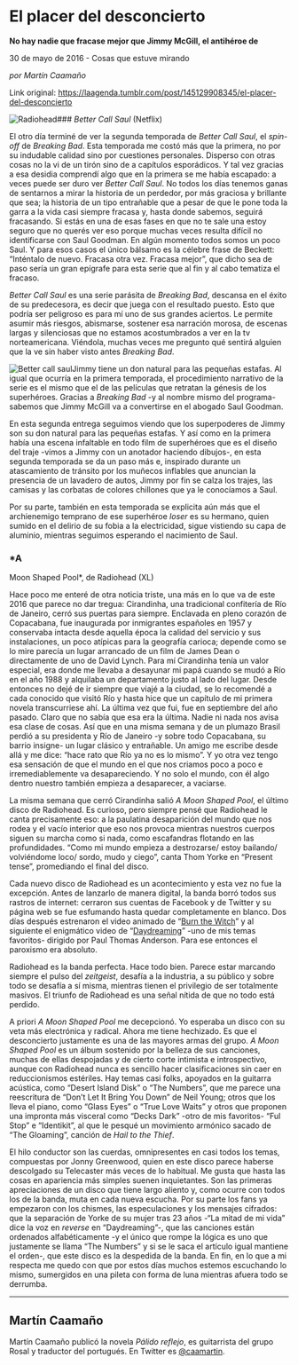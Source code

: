 # El placer del desconcierto

**No hay nadie que fracase mejor que Jimmy McGill, el antihéroe de**

30 de mayo de 2016 - Cosas que estuve mirando

_por Martín Caamaño_

Link original: https://laagenda.tumblr.com/post/145129908345/el-placer-del-desconcierto

![Radiohead](https://64.media.tumblr.com/fef91a897d54f4e2ac4e388fe722822a/tumblr_inline_pk21lswV2E1t6q87u_500.jpg)###  *Better
Call Saul*  (Netflix)

El
otro día terminé de ver la segunda temporada de *Better
Call Saul*,
el *spin-off* de *Breaking
Bad*. Esta
temporada me costó más que la primera, no por su indudable calidad
sino por cuestiones personales. Disperso con otras cosas no la vi de
un tirón sino de a capítulos esporádicos. Y tal vez gracias a esa
desidia comprendí algo que en la primera se me había escapado: a
veces puede ser duro ver *Better
Call Saul*.
No todos los días tenemos ganas de sentarnos a mirar la historia de
un perdedor, por más graciosa y brillante que sea; la historia de un
tipo entrañable que a pesar de que le pone toda la garra a la vida
casi siempre fracasa y, hasta donde sabemos, seguirá fracasando. Si
estás en una de esas fases en que no te sale una estoy seguro que no querés ver eso porque muchas veces resulta difícil no identificarse
con Saul Goodman. En algún momento todos somos un poco Saul. Y para
esos casos el único bálsamo es la célebre frase de Beckett:
“Inténtalo de nuevo. Fracasa otra vez. Fracasa mejor”, que dicho
sea de paso sería un gran epígrafe para esta serie que al fin y al
cabo tematiza el fracaso. 


 *Better
Call Saul* es
una serie parásita de *Breaking
Bad*,
descansa en el éxito de su predecesora, es decir que juega con el
resultado puesto. Esto que podría ser peligroso es para mí uno de
sus grandes aciertos. Le permite asumir más riesgos, abismarse,
sostener esa narración morosa, de escenas largas y silenciosas que
no estamos acostumbrados a ver en la tv norteamericana. Viéndola,
muchas veces me pregunto qué sentirá alguien que la ve sin haber
visto antes *Breaking
Bad*. 


![Better call saul](https://64.media.tumblr.com/3517dc813e4824905edf9bd8dbb5db2f/tumblr_inline_pk21ltpZuI1t6q87u_500.jpg)Jimmy tiene un don natural para las pequeñas
estafas.
Al igual que ocurría en la
primera temporada, el procedimiento narrativo de la serie es el mismo
que el de las películas que retratan la génesis de los superhéroes.
Gracias a *Breaking
Bad* -y al
nombre mismo del programa- sabemos que Jimmy McGill va a convertirse
en el abogado Saul Goodman.

En esta segunda entrega seguimos viendo
que los superpoderes de Jimmy son su don natural para las pequeñas
estafas. Y así como en la primera había una escena infaltable en
todo film de superhéroes que es el diseño del traje -vimos a Jimmy
con un anotador haciendo dibujos-, en esta segunda temporada se da un
paso más e, inspirado durante un atascamiento de tránsito por los
muñecos inflables que anuncian la presencia de un lavadero de autos,
Jimmy por fin se calza los trajes, las camisas y las corbatas de
colores chillones que ya le conocíamos a Saul.

Por su parte, también
en esta temporada se explicita aún más que el archienemigo temprano
de ese superhéroe *loser*
es su hermano, quien sumido en el delirio de su fobia a la
electricidad, sigue vistiendo su capa de aluminio, mientras seguimos
esperando el nacimiento de Saul. 


###  *A
Moon Shaped Pool*, de Radiohead (XL)


Hace poco me enteré de otra
noticia triste, una más en lo que va de este 2016 que parece no dar
tregua: Cirandinha, una tradicional confitería de Río de Janeiro,
cerró sus puertas para siempre. Enclavada en pleno corazón de
Copacabana, fue inaugurada por inmigrantes españoles en 1957 y
conservaba intacta desde aquella época la calidad del servicio y sus
instalaciones, un poco atípicas para la geografía carioca; depende
como se lo mire parecía un lugar arrancado de un film de James Dean
o directamente de uno de David Lynch. Para mí Cirandinha tenía un
valor especial, era donde me llevaba a desayunar mi papá cuando se
mudó a Río en el año 1988 y alquilaba un departamento justo al lado
del lugar. Desde entonces no dejé de ir siempre que viajé a la
ciudad, se lo recomendé a cada conocido que visitó Río y hasta
hice que un capítulo de mi primera novela transcurriese ahí. La
última vez que fui, fue en septiembre del año pasado. Claro que no
sabía que esa era la última. Nadie ni nada nos avisa esa clase de
cosas. Así que en una misma semana y de un plumazo Brasil perdió a
su presidenta y Río de Janeiro -y sobre todo Copacabana, su barrio
insigne- un lugar clásico y entrañable. Un amigo me escribe desde
allá y me dice: “hace rato que Río ya no es lo mismo”. Y yo
otra vez tengo esa sensación de que el mundo en el que nos criamos
poco a poco e irremediablemente va desapareciendo. Y no solo el
mundo, con él algo dentro nuestro también empieza a desaparecer, a
vaciarse. 



La misma semana que cerró
Cirandinha salió *A
Moon Shaped Pool*,
el último disco de Radiohead. Es curioso, pero siempre pensé que
Radiohead le canta precisamente eso: a la paulatina desaparición del
mundo que nos rodea y el vacío interior que eso nos provoca mientras
nuestros cuerpos siguen su marcha como si nada, como escafandras
flotando en las profundidades. “Como mi mundo empieza a
destrozarse/ estoy bailando/ volviéndome loco/ sordo, mudo y ciego”,
canta Thom Yorke en “Present tense”, promediando el final del
disco.

Cada nuevo disco de Radiohead es un acontecimiento y esta vez
no fue la excepción. Antes de lanzarlo de manera digital, la banda
borró todos sus rastros de internet: cerraron sus cuentas de
Facebook y de Twitter y su página web se fue esfumando hasta quedar
completamente en blanco. Dos días después estrenaron el video
animado de “[Burn the Witch](https://youtu.be/yI2oS2hoL0k)” y al siguiente el enigmático video
de “[Daydreaming](https://youtu.be/TTAU7lLDZYU)” -uno de mis temas favoritos- dirigido por Paul
Thomas Anderson. Para ese entonces el paroxismo era absoluto. 


  


  

Radiohead es la banda
perfecta. Hace todo bien. Parece estar marcando siempre el pulso del
*zeitgeist*,
desafía a la industria, a su público y sobre todo se desafía a sí
misma, mientras tienen el privilegio de ser totalmente masivos. El
triunfo de Radiohead es una señal nítida de que no todo está
perdido.

A priori *A
Moon Shaped Pool*
me decepcionó. Yo esperaba un disco con su veta más electrónica y
radical. Ahora me tiene hechizado. Es que el desconcierto justamente
es una de las mayores armas del grupo. *A
Moon Shaped Pool* es
un álbum sostenido por la belleza de sus canciones, muchas de ellas
despojadas y de cierto corte intimista e introspectivo, aunque con
Radiohead nunca es sencillo hacer clasificaciones sin caer en
reduccionismos estériles. Hay temas casi folks, apoyados en la
guitarra acústica, como “Desert Island Disk” o “The Numbers”,
que me parece una reescritura de “Don’t Let It Bring You Down”
de Neil Young; otros que los lleva el piano, como “Glass Eyes” o
“True Love Waits” y otros que proponen una impronta más visceral
como “Decks Dark” -otro de mis favoritos- “Ful Stop” e
“Identikit”, al que le pesqué un movimiento armónico sacado de
“The Gloaming”, canción de *Hail
to the Thief*.

El hilo conductor son las cuerdas, omnipresentes en casi todos los
temas, compuestas por Jonny Greenwood, quien en este disco parece
haberse descolgado su Telecaster más veces de lo habitual. Me gusta
que hasta las cosas en apariencia más simples suenen inquietantes.
Son las primeras apreciaciones de un disco que tiene largo aliento y,
como ocurre con todos los de la banda, muta en cada nueva escucha. Por
su parte los fans ya empezaron con los chismes, las especulaciones y
los mensajes cifrados: que la separación de Yorke de su mujer tras
23 años -“La mitad de mi vida” dice la voz en *reverse*
en “Daydreaming”-, que las canciones están ordenados
alfabéticamente -y el único que rompe la lógica es uno que
justamente se llama “The Numbers” y si se le saca el artículo
igual mantiene el orden-, que este disco es la despedida de la banda.
En fin, en lo que a mi respecta me quedo con que por estos días
muchos estemos escuchando lo mismo, sumergidos en una pileta con
forma de luna mientras afuera todo se derrumba. 


  




---

 Martín Caamaño
---------------

 Martín Caamaño publicó la novela *Pálido reflejo*, es guitarrista del grupo Rosal y traductor del portugués. En Twitter es [@caamartin](http://www.twitter.com/caamartin). 

